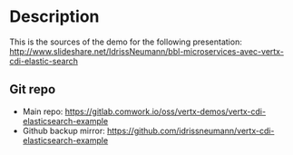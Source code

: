 # Description

This is the sources of the demo for the following presentation: http://www.slideshare.net/IdrissNeumann/bbl-microservices-avec-vertx-cdi-elastic-search

## Git repo

* Main repo: https://gitlab.comwork.io/oss/vertx-demos/vertx-cdi-elasticsearch-example
* Github backup mirror: https://github.com/idrissneumann/vertx-cdi-elasticsearch-example
